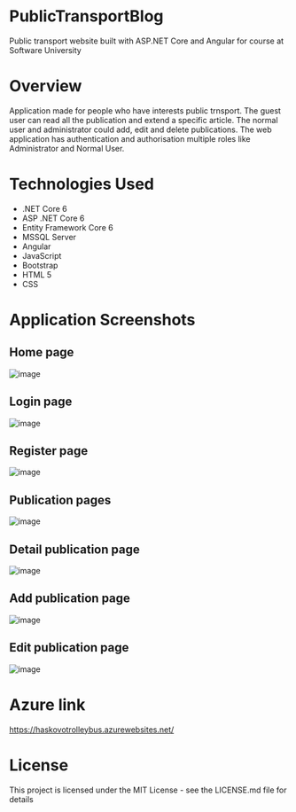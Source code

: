 # PublicTransportBlog
 Public transport website built with ASP.NET Core and Angular for course at Software University
# Overview
 Application made for people who have interests public trnsport. The guest user can read all the publication and extend a specific article. The normal user and administrator could add, edit and delete publications. The web application has authentication and authorisation multiple roles like Administrator and Normal User.
# Technologies Used
  - .NET Core 6
  - ASP .NET Core 6
  - Entity Framework Core 6
  - MSSQL Server
  - Angular
  - JavaScript
  - Bootstrap
  - HTML 5
  - CSS
# Application Screenshots
## Home page
![image](https://user-images.githubusercontent.com/81227461/209320638-e4854131-e816-4ff5-bbb5-abeaf5a7dcfd.png)
## Login page
![image](https://user-images.githubusercontent.com/81227461/209320972-75749af9-7b16-42c9-ba3a-a7226be975e0.png)
## Register page
![image](https://user-images.githubusercontent.com/81227461/209321028-a05a0b99-28e0-4e15-a5a8-b18052a8fca9.png)
## Publication pages
![image](https://user-images.githubusercontent.com/81227461/209323359-11992dde-3e54-4c32-969f-b3d285f0b7c9.png)
## Detail publication page
![image](https://user-images.githubusercontent.com/81227461/209324385-595bda6a-f1db-470e-b24e-bcac4b534b2b.png)
## Add publication page
![image](https://user-images.githubusercontent.com/81227461/209323813-777cb432-12f1-4baa-884f-431721f50a79.png)
## Edit publication page
![image](https://user-images.githubusercontent.com/81227461/209323766-34cef47e-3db5-4e61-a4ae-c3bccf1dc48f.png)
# Azure link
https://haskovotrolleybus.azurewebsites.net/
# License
This project is licensed under the MIT License - see the LICENSE.md file for details
